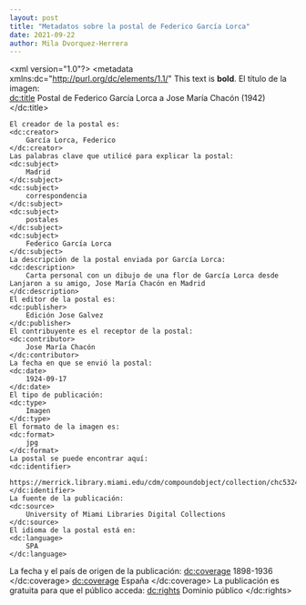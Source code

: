 ```yaml
---
layout: post
title: "Metadatos sobre la postal de Federico García Lorca"
date: 2021-09-22
author: Mila Dvorquez-Herrera
---
```


<xml version="1.0"?>
<metadata
    xmlns:dc="http://purl.org/dc/elements/1.1/"
  This text is **bold**.  El título de la imagen:       
    <dc:title> 
        Postal de Federico García Lorca a Jose María Chacón (1942)
    </dc:title> 
    
    El creador de la postal es:
    <dc:creator> 
        García Lorca, Federico
    </dc:creator> 
    Las palabras clave que utilicé para explicar la postal: 
    <dc:subject> 
        Madrid
    </dc:subject>
    <dc:subject> 
        correspondencia
    </dc:subject>
    <dc:subject> 
        postales
    </dc:subject>
    <dc:subject> 
        Federico García Lorca
    </dc:subject>
    La descripción de la postal enviada por García Lorca: 
    <dc:description> 
        Carta personal con un dibujo de una flor de García Lorca desde Lanjaron a su amigo, Jose María Chacón en Madrid
    </dc:description>
    El editor de la postal es: 
    <dc:publisher> 
        Edición Jose Galvez
    </dc:publisher>
    El contribuyente es el receptor de la postal: 
    <dc:contributor> 
        Jose María Chacón
    </dc:contributor>
    La fecha en que se envió la postal: 
    <dc:date> 
        1924-09-17
    </dc:date>
    El tipo de publicación: 
    <dc:type> 
        Imagen
    </dc:type>
    El formato de la imagen es:
    <dc:format> 
        jpg
    </dc:format>
    La postal se puede encontrar aquí: 
    <dc:identifier> 
        https://merrick.library.miami.edu/cdm/compoundobject/collection/chc5324/id/31/rec/19
    </dc:identifier>
    La fuente de la publicación: 
    <dc:source> 
        University of Miami Libraries Digital Collections
    </dc:source>
    El idioma de la postal está en: 
    <dc:language> 
        SPA
    </dc:language>
   La fecha y el país de origen de la publicación: 
    <dc:coverage> 
        1898-1936
    </dc:coverage>
    <dc:coverage> 
        España
    </dc:coverage>
    La publicación es gratuita para que el público acceda: 
    <dc:rights> 
        Dominio público
    </dc:rights>
   
    

</metadata>
